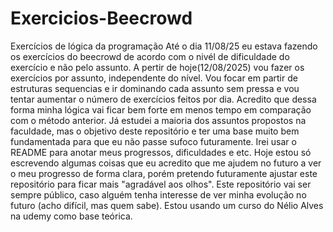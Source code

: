 # Exercicios-Beecrowd
Exercícios de lógica da programação
Até o dia 11/08/25 eu estava fazendo os exercícios do beecrowd de acordo com o nivél de dificuldade do exercício e não pelo assunto. A pertir de hoje(12/08/2025) vou fazer os exercícios por assunto, independente do nível. Vou focar em partir de estruturas sequencias e ir dominando cada assunto sem pressa e vou tentar aumentar o número de exercícios feitos por dia. Acredito que dessa forma minha lógica vai ficar bem forte em menos tempo em comparação com o método anterior. Já estudei a maioria dos assuntos propostos na faculdade, mas o objetivo deste repositório e ter uma base muito bem fundamentada para que eu não passe sufoco futuramente. Irei usar o README para anotar meus progressos, dificuldades e etc. Hoje estou só escrevendo algumas coisas que eu acredito que me ajudem no futuro a ver o meu progresso de forma clara, porém pretendo futuramente ajustar este repositório para ficar mais "agradável aos olhos". Este repositório vai ser sempre público, caso alguém tenha interesse de ver minha evolução no futuro (acho difícil, mas quem sabe). Estou usando um curso do Nélio Alves na udemy como base teórica. 
